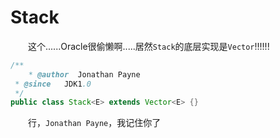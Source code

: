 # Stack

&emsp;&emsp;这个......Oracle很偷懒啊.....居然`Stack`的底层实现是`Vector`!!!!!!

```java
/**
    * @author  Jonathan Payne
 * @since   JDK1.0
 */
public class Stack<E> extends Vector<E> {}
```

&emsp;&emsp;行，`Jonathan Payne`，我记住你了
